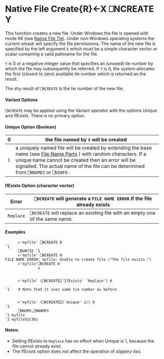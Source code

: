 




<h1 class="heading"><span class="name">Native File Create</span><span class="command">{R}←X ⎕NCREATE Y</span></h1>

This function creates a new file. Under Windows the file is opened with mode 66 (see [Native File Tie](ntie.md)). Under non-Windows operating systems the current umask will specify the file permissions. The name of the new file is specified by the left argument `X` which must be a simple character vector or scalar containing a valid pathname for the file.


`Y` is 0 or a negative integer value that specifies an (unused) tie number by which the file may subsequently be referred. If `Y` is 0, the system allocates the first (closest to zero) available tie number which is returned as the result.


The shy result of `⎕NCREATE` is the tie number of the new file.


#### Variant Options


`⎕NCREATE` may be applied using the  Variant operator with the options Unique and IfExists. There is no primary option.

#### Unique Option (Boolean)


| 0 | the file named by `X` will be created |
| --- | ---  |
| `1` | a uniquely named file will be created by extending the base name (see [File Name Parts](nparts.md) ) with random characters. If a unique name cannot be created then an error will be signalled. The actual name of the file can be determined from `⎕NNAMES` or `⎕NINFO` . |

#### IfExists Option (character vector)


| Error | `⎕NCREATE` will generate a `FILE NAME ERROR` if the file already exists |
| --- | ---  |
| `Replace` | `⎕NCREATE` will replace an existing file with an empty one of the same name. |

#### Examples
```apl
      ⊢'myfile' ⎕NCREATE 0
¯1
      ⎕NUNTIE ¯1
      ⊢'myfile' ⎕NCREATE 0
FILE NAME ERROR: myfile: Unable to create file ("The file exists.")
      ⊢'myfile'⎕NCREATE 0
               ∧
```
```apl

      ⊢'myfile' (⎕NCREATE⍠'IfExists' 'Replace') 0
```
```apl
¯1    ⍝ Note that it uses same tie number as before

```
```apl

      ⊢'myfile' (⎕NCREATE⍠('Unique' 1)) 0
¯2
      ⎕NNUMS,⎕NNAMES
¯1 myfile      
¯2 myfile52c36z

```


#### Notes:

- Setting IfExists to `Replace` has no effect when Unique is 1, because the file cannot already exist.
- The IfExists option does not affect the operation of *slippery ties*.


